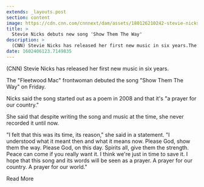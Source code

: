 ```yaml
--- 
extends: _layouts.post 
section: content 
image: https://cdn.cnn.com/cnnnext/dam/assets/180126210242-stevie-nicks-super-tease.jpg 
title: > 
  Stevie Nicks debuts new song 'Show Them The Way' 
description: > 
  (CNN) Stevie Nicks has released her first new music in six years.The "Fleetwood Mac" frontwoman debuted the song "Show Them The Way" on Friday.Nicks said the song started out as a poem in 2008 and that it's "a prayer for our country."She said that despite writing the song and music at the time, she never recorded it until now.I hope that this song and its words will be seen as a prayer. 
date: 1602406123.7149835 
--- 
```

(CNN) Stevie Nicks has released her first new music in six years.

The "Fleetwood Mac" frontwoman debuted the song "Show Them The Way" on Friday.

Nicks said the song started out as a poem in 2008 and that it's "a prayer for our country."

She said that despite writing the song and music at the time, she never recorded it until now.

"I felt that this was its time, its reason," she said in a statement. "I understood what it meant then and what it means now. Please God, show them the way. Please God, on this day. Spirits all, give them the strength. Peace can come if you really want it. I think we're just in time to save it. I hope that this song and its words will be seen as a prayer. A prayer for our country. A prayer for our world."

Read More